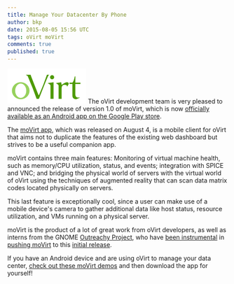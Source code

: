 ```yaml
---
title: Manage Your Datacenter By Phone
author: bkp
date: 2015-08-05 15:56 UTC
tags: oVirt moVirt
comments: true
published: true
---
```

![oVirt logo](/images/blog/ovirt-logo.png) The oVirt development team is very pleased to announced the release of version 1.0 of moVirt, which is now [officially available as an Android app on the Google Play store](https://play.google.com/store/apps/details?id=org.ovirt.mobile.movirt).

The [moVirt app](https://github.com/matobet/movirt), which was released on August 4, is a mobile client for oVirt that aims not to duplicate the features of the existing web dashboard but strives to be a useful companion app.

moVirt contains three main features: Monitoring of virtual machine health, such as memory/CPU utilization, status, and events; integration with SPICE and VNC; and bridging the physical world of servers with the virtual world of oVirt using the techniques of augmented reality that can scan data matrix codes located physically on servers.

This last feature is exceptionally cool, since a user can make use of a mobile device's camera to gather additional data like host status, resource utilization, and VMs running on a physical server.

moVirt is the product of a lot of great work from oVirt developers, as well as interns from the GNOME [Outreachy Project](https://www.gnome.org/outreachy/), who have [been instrumental](http://www.sphoortijoglekar.com/blog/OPW/moVirt_1.html) in [pushing moVirt](http://noisedoll.blogspot.ru/) to this [initial release](https://yixinzhang0225.wordpress.com/).

If you have an Android device and are using oVirt to manage your data center, [check out these moVirt demos](https://www.youtube.com/channel/UCX2a6qOrCrUYGQCGLlHz2-A) and then download the app for yourself!

